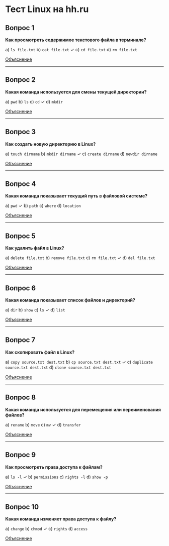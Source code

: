 # Тест Linux на hh.ru

## Вопрос 1
**Как просмотреть содержимое текстового файла в терминале?**

a) `ls file.txt`
b) `cat file.txt` ✓
c) `cd file.txt`
d) `rm file.txt`

[Объяснение](explains/1.md)

---

## Вопрос 2
**Какая команда используется для смены текущей директории?**

a) `pwd`
b) `ls`
c) `cd` ✓
d) `mkdir`

[Объяснение](explains/2.md)

---

## Вопрос 3
**Как создать новую директорию в Linux?**

a) `touch dirname`
b) `mkdir dirname` ✓
c) `create dirname`
d) `newdir dirname`

[Объяснение](explains/3.md)

---

## Вопрос 4
**Какая команда показывает текущий путь в файловой системе?**

a) `pwd` ✓
b) `path`
c) `where`
d) `location`

[Объяснение](explains/4.md)

---

## Вопрос 5
**Как удалить файл в Linux?**

a) `delete file.txt`
b) `remove file.txt`
c) `rm file.txt` ✓
d) `del file.txt`

[Объяснение](explains/5.md)

---

## Вопрос 6
**Какая команда показывает список файлов и директорий?**

a) `dir`
b) `show`
c) `ls` ✓
d) `list`

[Объяснение](explains/6.md)

---

## Вопрос 7
**Как скопировать файл в Linux?**

a) `copy source.txt dest.txt`
b) `cp source.txt dest.txt` ✓
c) `duplicate source.txt dest.txt`
d) `clone source.txt dest.txt`

[Объяснение](explains/7.md)

---

## Вопрос 8
**Какая команда используется для перемещения или переименования файлов?**

a) `rename`
b) `move`
c) `mv` ✓
d) `transfer`

[Объяснение](explains/8.md)

---

## Вопрос 9
**Как просмотреть права доступа к файлам?**

a) `ls -l` ✓
b) `permissions`
c) `rights -l`
d) `show -p`

[Объяснение](explains/9.md)

---

## Вопрос 10
**Какая команда изменяет права доступа к файлу?**

a) `change`
b) `chmod` ✓
c) `rights`
d) `access`

[Объяснение](explains/10.md)
